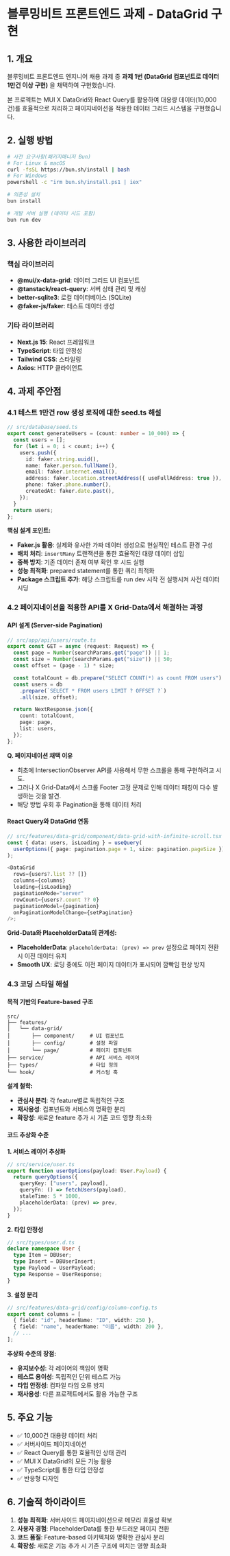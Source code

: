 # 블루밍비트 프론트엔드 과제 - DataGrid 구현

## 1. 개요

블루밍비트 프론트엔드 엔지니어 채용 과제 중 **과제 1번 (DataGrid 컴포넌트로 데이터 1만건 이상 구현)** 을 채택하여 구현했습니다.

본 프로젝트는 MUI X DataGrid와 React Query를 활용하여 대용량 데이터(10,000건)를 효율적으로 처리하고 페이지네이션을 적용한 데이터 그리드 시스템을 구현했습니다.

## 2. 실행 방법

```bash
# 사전 요구사항(패키지매니저 Bun)
# For Linux & macOS
curl -fsSL https://bun.sh/install | bash
# For Windows
powershell -c "irm bun.sh/install.ps1 | iex"
```

```bash
# 의존성 설치
bun install

# 개발 서버 실행 (데이터 시드 포함)
bun run dev
```

## 3. 사용한 라이브러리

### 핵심 라이브러리

- **@mui/x-data-grid**: 데이터 그리드 UI 컴포넌트
- **@tanstack/react-query**: 서버 상태 관리 및 캐싱
- **better-sqlite3**: 로컬 데이터베이스 (SQLite)
- **@faker-js/faker**: 테스트 데이터 생성

### 기타 라이브러리

- **Next.js 15**: React 프레임워크
- **TypeScript**: 타입 안정성
- **Tailwind CSS**: 스타일링
- **Axios**: HTTP 클라이언트

## 4. 과제 주안점

### 4.1 테스트 1만건 row 생성 로직에 대한 seed.ts 해설

```typescript
// src/database/seed.ts
export const generateUsers = (count: number = 10_000) => {
  const users = [];
  for (let i = 0; i < count; i++) {
    users.push({
      id: faker.string.uuid(),
      name: faker.person.fullName(),
      email: faker.internet.email(),
      address: faker.location.streetAddress({ useFullAddress: true }),
      phone: faker.phone.number(),
      createdAt: faker.date.past(),
    });
  }
  return users;
};
```

**핵심 설계 포인트:**

- **Faker.js 활용**: 실제와 유사한 가짜 데이터 생성으로 현실적인 테스트 환경 구성
- **배치 처리**: `insertMany` 트랜잭션을 통한 효율적인 대량 데이터 삽입
- **중복 방지**: 기존 데이터 존재 여부 확인 후 시드 실행
- **성능 최적화**: prepared statement를 통한 쿼리 최적화
- **Package 스크립트 추가**: 해당 스크립트를 run dev 시작 전 실행시켜 사전 데이터 시딩

### 4.2 페이지네이션을 적용한 API를 X Grid-Data에서 해결하는 과정

#### API 설계 (Server-side Pagination)

```typescript
// src/app/api/users/route.ts
export const GET = async (request: Request) => {
  const page = Number(searchParams.get("page")) || 1;
  const size = Number(searchParams.get("size")) || 50;
  const offset = (page - 1) * size;

  const totalCount = db.prepare("SELECT COUNT(*) as count FROM users").get();
  const users = db
    .prepare(`SELECT * FROM users LIMIT ? OFFSET ?`)
    .all(size, offset);

  return NextResponse.json({
    count: totalCount,
    page: page,
    list: users,
  });
};
```

**Q. 페이지네이션 채택 이유**

- 최초에 IntersectionObserver API를 사용해서 무한 스크롤을 통해 구현하려고 시도.
- 그러나 X Grid-Data에서 스크롤 Footer 고정 문제로 인해 데이터 패칭이 다수 발생하는 것을 발견.
- 해당 방법 우회 후 Pagination을 통해 데이터 처리

#### React Query와 DataGrid 연동

```typescript
// src/features/data-grid/component/data-grid-with-infinite-scroll.tsx
const { data: users, isLoading } = useQuery(
  userOptions({ page: pagination.page + 1, size: pagination.pageSize })
);

<DataGrid
  rows={users?.list ?? []}
  columns={columns}
  loading={isLoading}
  paginationMode="server"
  rowCount={users?.count ?? 0}
  paginationModel={pagination}
  onPaginationModelChange={setPagination}
/>;
```

**Grid-Data와 PlaceholderData의 관계성:**

- **PlaceholderData**: `placeholderData: (prev) => prev` 설정으로 페이지 전환 시 이전 데이터 유지
- **Smooth UX**: 로딩 중에도 이전 페이지 데이터가 표시되어 깜빡임 현상 방지

### 4.3 코딩 스타일 해설

#### 목적 기반의 Feature-based 구조

```
src/
├── features/
│   └── data-grid/
│       ├── component/     # UI 컴포넌트
│       ├── config/        # 설정 파일
│       └── page/          # 페이지 컴포넌트
├── service/               # API 서비스 레이어
├── types/                 # 타입 정의
└── hook/                  # 커스텀 훅
```

**설계 철학:**

- **관심사 분리**: 각 feature별로 독립적인 구조
- **재사용성**: 컴포넌트와 서비스의 명확한 분리
- **확장성**: 새로운 feature 추가 시 기존 코드 영향 최소화

#### 코드 추상화 수준

**1. 서비스 레이어 추상화**

```typescript
// src/service/user.ts
export function userOptions(payload: User.Payload) {
  return queryOptions({
    queryKey: ["users", payload],
    queryFn: () => fetchUsers(payload),
    staleTime: 5 * 1000,
    placeholderData: (prev) => prev,
  });
}
```

**2. 타입 안정성**

```typescript
// src/types/user.d.ts
declare namespace User {
  type Item = DBUser;
  type Insert = DBUserInsert;
  type Payload = UserPayload;
  type Response = UserResponse;
}
```

**3. 설정 분리**

```typescript
// src/features/data-grid/config/column-config.ts
export const columns = [
  { field: "id", headerName: "ID", width: 250 },
  { field: "name", headerName: "이름", width: 200 },
  // ...
];
```

**추상화 수준의 장점:**

- **유지보수성**: 각 레이어의 책임이 명확
- **테스트 용이성**: 독립적인 단위 테스트 가능
- **타입 안정성**: 컴파일 타임 오류 방지
- **재사용성**: 다른 프로젝트에서도 활용 가능한 구조

## 5. 주요 기능

- ✅ 10,000건 대용량 데이터 처리
- ✅ 서버사이드 페이지네이션
- ✅ React Query를 통한 효율적인 상태 관리
- ✅ MUI X DataGrid의 모든 기능 활용
- ✅ TypeScript를 통한 타입 안정성
- ✅ 반응형 디자인

## 6. 기술적 하이라이트

1. **성능 최적화**: 서버사이드 페이지네이션으로 메모리 효율성 확보
2. **사용자 경험**: PlaceholderData를 통한 부드러운 페이지 전환
3. **코드 품질**: Feature-based 아키텍처와 명확한 관심사 분리
4. **확장성**: 새로운 기능 추가 시 기존 구조에 미치는 영향 최소화
